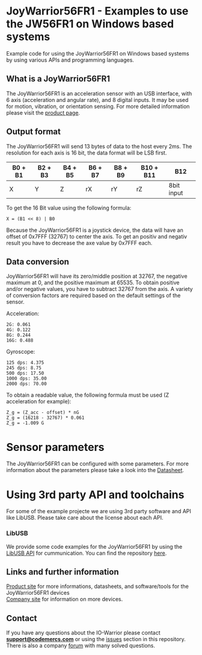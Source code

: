 # JoyWarrior56FR1 - Examples to use the JW56FR1 on Windows based systems
Example code for using the JoyWarrior56FR1 on Windows based systems by using various APIs and programming languages.


## What is a JoyWarrior56FR1
The JoyWarrior56FR1 is an acceleration sensor with an USB interface, with 6 axis (acceleration and angular rate), and 8 digital inputs. It may be used for motion, vibration, or orientation sensing.
For more detailed information please visit the [product page](https://www.codemercs.com/en/joystick/acceleration).


## Output format
The JoyWarrior56FR1 will send 13 bytes of data to the host every 2ms. The resolution for each axis is 16 bit, the data format will be LSB first.

| B0 + B1 | B2 + B3 | B4 + B5 | B6 + B7 | B8 + B9 | B10 + B11 | B12
| ----------- | ----------- | ----------- | ----------- | ----------- | ----------- | ----------- |
| X  | Y | Z | rX | rY | rZ | 8bit input

To get the 16 Bit value using the following formula: 
```
X = (B1 << 8) | B0
```
Because the JoyWarrior56FR1 is a joystick device, the data will have an offset of 0x7FFF (32767) to center the axis. To get an positiv and negativ result you have to decrease the axe value by 0x7FFF each.  


## Data conversion
JoyWarrior56FR1 will have its zero/middle position at 32767, the negative maximum at 0, and the positive maximum at 65535. To obtain positive and/or negative values, you have to subtract 32767 from the axis.
A variety of conversion factors are required based on the default settings of the sensor.

Acceleration:
```
2G: 0.061
4G: 0.122
8G: 0.244
16G: 0.488
```

Gyroscope:
```
125 dps: 4.375
245 dps: 8.75
500 dps: 17.50
1000 dps: 35.00
2000 dps: 70.00
```


To obtain a readable value, the following formula must be used (Z acceleration for example):

```
Z_g = (Z_acc - offset) * nG
Z_g = (16218 - 32767) * 0.061
Z_g = -1.009 G
```


# Sensor parameters
The JoyWarrior56FR1 can be configured with some parameters. For more information about the parameters please take a look into the [Datasheet](https://www.codemercs.com/downloads/joywarrior/JW56FR1_Datasheet.pdf). 


# Using 3rd party API and toolchains
For some of the example projecte we are using 3rd party software and API like LibUSB. Please take care about the license about each API.


### LibUSB
We provide some code examples for the JoyWarrior56FR1 by using the [LibUSB API](https://libusb.info/) for cummunication. You can find the repository [here](https://github.com/libusb/libusb).


## Links and further information
[Product site](https://www.codemercs.com/en/joystick/acceleration) for more informations, datasheets, and software/tools for the JoyWarrior56FR1 devices  
[Company site](https://www.codemercs.com) for information on more devices.


## Contact
If you have any questions about the IO-Warrior please contact **support@codemercs.com** or using the [issues](https://github.com/codemercs-com/jw56fr1-win/issues) section in this repository. There is also a company [forum](https://forum.codemercs.com/) with many solved questions.
